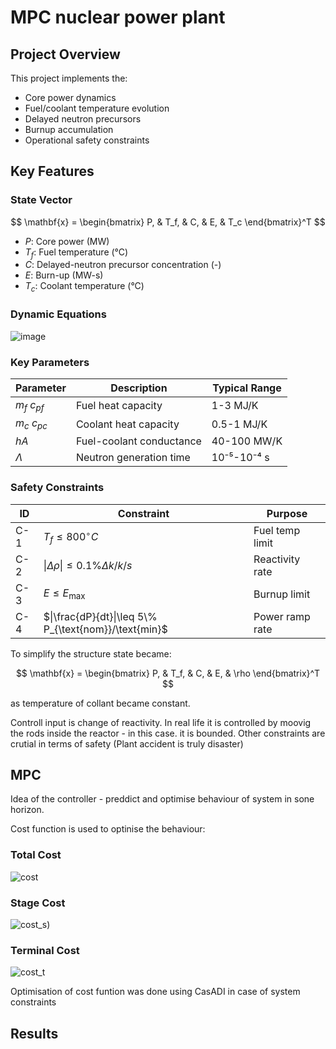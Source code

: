 # MPC nuclear power plant

## Project Overview
This project implements the:
- Core power dynamics
- Fuel/coolant temperature evolution
- Delayed neutron precursors
- Burnup accumulation
- Operational safety constraints 

## Key Features

### State Vector
$$ \mathbf{x} = \begin{bmatrix}
P, & T_f, & C, & E, & T_c
\end{bmatrix}^T $$
- $P$: Core power (MW)
- $T_f$: Fuel temperature (°C)
- $C$: Delayed-neutron precursor concentration (-)
- $E$: Burn-up (MW-s)
- $T_c$: Coolant temperature (°C)

### Dynamic Equations
![image](https://github.com/user-attachments/assets/a892fcef-cf13-41d3-9b13-bfe036440947)


### Key Parameters
| Parameter | Description | Typical Range |
|-----------|-------------|---------------|
| $m_f$ $c_{pf}$ | Fuel heat capacity | 1-3 MJ/K |
| $m_c$ $c_{pc}$ | Coolant heat capacity | 0.5-1 MJ/K |
| $hA$ | Fuel-coolant conductance | 40-100 MW/K |
| $\Lambda$ | Neutron generation time | 10⁻⁵-10⁻⁴ s |

### Safety Constraints
| ID | Constraint | Purpose |
|----|------------|---------|
| C-1 | $T_f \leq 800^\circ C$ | Fuel temp limit |
| C-2 | $\|\Delta \rho\|\leq 0.1\% \Delta k/k/s$ | Reactivity rate |
| C-3 | $E \leq E_{\text{max}}$ | Burnup limit |
| C-4 | $\|\frac{dP}{dt}\|\leq 5\% P_{\text{nom}}/\text{min}$ | Power ramp rate |


To simplify the structure state became:

$$ \mathbf{x} = \begin{bmatrix}
P, & T_f, & C, & E, & \rho
\end{bmatrix}^T $$

as temperature of collant became constant.

Controll input is change of reactivity. In real life it is controlled by moovig the rods inside the reactor - in this case. it is bounded. Other constraints are crutial in terms of safety (Plant accident is truly disaster)

 ## MPC

Idea of the controller - preddict and optimise behaviour of system in sone horizon.

Cost function is used to optinise the behaviour:


### Total Cost
![cost](https://latex.codecogs.com/svg.image?$$J=\sum_{k=0}^{N-1}\ell_k&plus;\ell_N$$)

### Stage Cost
![cost_s](https://latex.codecogs.com/svg.image?\[\ell_k=100\cdot(P_k-P_{\text{ref}})^2&plus;0.1\cdot&space;u_k^2&plus;100000\cdot\left[\max\left(0,T_{f,k}-T_{\max}\right)\right]^2\]))

### Terminal Cost
![cost_t](https://latex.codecogs.com/svg.image?\ell_N=500\cdot(P_N-P_{\text{ref},N})^2&space;)

Optimisation of cost funtion was done using CasADI in case of system constraints

## Results

